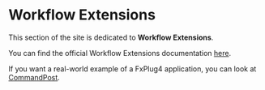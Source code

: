# Workflow Extensions

This section of the site is dedicated to **Workflow Extensions**.

You can find the official Workflow Extensions documentation [here](https://developer.apple.com/documentation/professional_video_applications/workflow_extensions?language=objc).

If you want a real-world example of a FxPlug4 application, you can look at [CommandPost](https://github.com/CommandPost/CommandPost-App/tree/master/CommandPost%20Workflow%20Extension).